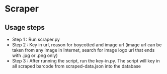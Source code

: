 # Scraper

## Usage steps
- Step 1 : Run scraper.py
- Step 2 : Key in url, reason for boycotted and image url (image url can be taken from any image in Internet, search for image logo url that ends with .jpg or .png only)
- Step 3 : After running the script, run the key-in.py. The script will key in all scraped barcode from scraped-data.json into the database